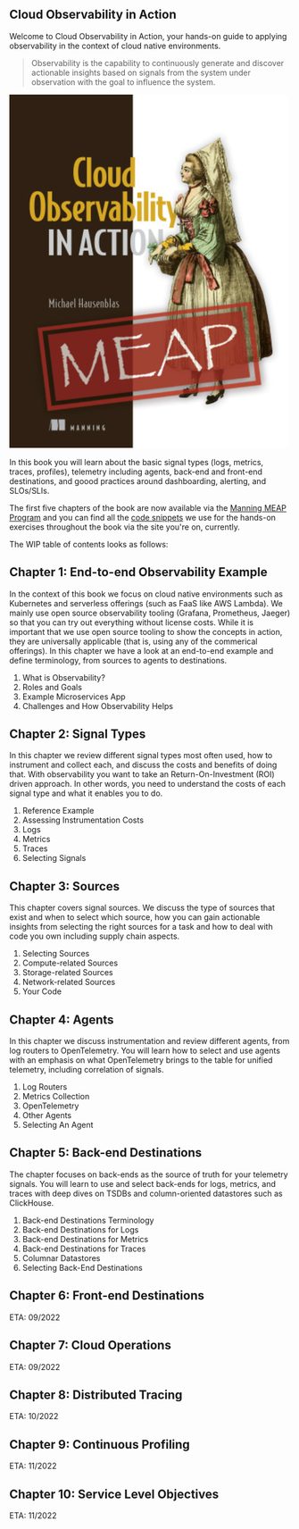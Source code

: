 ## Cloud Observability in Action

Welcome to Cloud Observability in Action, your hands-on guide to applying
observability in the context of cloud native environments.

> Observability is the capability to continuously generate and discover 
> actionable insights based on signals from the system under observation 
> with the goal to influence the system.

![MEAP cover](co11yia-meap-cover.png)

In this book you will learn about the basic signal types (logs, metrics, traces,
profiles), telemetry including agents, back-end and front-end destinations, 
and goood practices around dashboarding, alerting, and SLOs/SLIs.

The first five chapters of the book are now available via the
[Manning MEAP Program](https://www.manning.com/books/cloud-observability-in-action)
and you can find all the [code snippets](https://github.com/mhausenblas/o11y-in-action.cloud/tree/main/code) 
we use for the hands-on exercises throughout the book via the 
site you're on, currently.

The WIP table of contents looks as follows:

## Chapter 1: End-to-end Observability Example
In the context of this book we focus on cloud native environments such as 
Kubernetes and serverless offerings (such as FaaS like AWS Lambda). We mainly
use open source observability tooling (Grafana, Prometheus, Jaeger) so that 
you can try out everything without license costs. While it is important that
we use open source tooling to show the concepts in action, they are universally
applicable (that is, using any of the commerical offerings). 
In this chapter we have a look at an end-to-end example and define terminology,
from sources to agents to destinations.

1. What is Observability?
1. Roles and Goals
1. Example Microservices App
1. Challenges and How Observability Helps

## Chapter 2: Signal Types
In this chapter we review different signal types most often used, 
how to instrument and collect each, and discuss the costs and benefits of doing 
that. With observability you want to take an Return-On-Investment (ROI) driven
approach. In other words, you need to understand the costs of each signal type 
and what it enables you to do.

1. Reference Example
1. Assessing Instrumentation Costs
1. Logs
1. Metrics
1. Traces
1. Selecting Signals

## Chapter 3: Sources
This chapter covers signal sources. We discuss the type of sources that exist
and when to select which source, how you can gain actionable insights from selecting
the right sources for a task and how to deal with code you own including supply
chain aspects.

1. Selecting Sources
1. Compute-related Sources
1. Storage-related Sources
1. Network-related Sources
1. Your Code

## Chapter 4: Agents
In this chapter we discuss instrumentation and review different agents,
from log routers to OpenTelemetry. You will learn how to select and use agents
with an emphasis on what OpenTelemetry brings to the table for unified telemetry,
including correlation of signals.

1. Log Routers
1. Metrics Collection
1. OpenTelemetry
1. Other Agents
1. Selecting An Agent

## Chapter 5: Back-end Destinations
The chapter focuses on back-ends as the source of truth for your telemetry
signals. You will learn to use and select back-ends for logs, metrics, and
traces with deep dives on TSDBs and column-oriented datastores such as
ClickHouse.

1. Back-end Destinations Terminology
1. Back-end Destinations for Logs
1. Back-end Destinations for Metrics
1. Back-end Destinations for Traces
1. Columnar Datastores
1. Selecting Back-End Destinations

## Chapter 6: Front-end Destinations
ETA: 09/2022

## Chapter 7: Cloud Operations
ETA: 09/2022

## Chapter 8: Distributed Tracing
ETA: 10/2022

## Chapter 9: Continuous Profiling
ETA: 11/2022

## Chapter 10: Service Level Objectives
ETA: 11/2022

